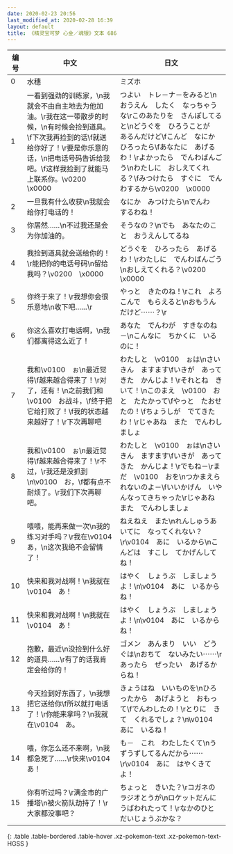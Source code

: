 ```yaml
---
date: 2020-02-23 20:56
last_modified_at: 2020-02-28 16:39
layout: default
title: 《精灵宝可梦 心金／魂银》文本 686
---
```

| 编号 | 中文 | 日文 |
| ---- | ---- | ---- |
| 0 | 水穗 | ミズホ |
| 1 | 一看到强劲的训练家，\n我就会不由自主地去为他加油。\r我在这一带散步的时候，\n有时候会捡到道具。\f下次我再捡到的话\f就送给你好了！\r要是你乐意的话，\n把电话号码告诉给我吧。\f这样我捡到了就能马上联系你。\v0200　\x0000 | つよい　トレ－ナ－をみると\nおうえん　したく　なっちゃうな\rこのあたりを　さんぽしてると\nどうぐを　ひろうことが　あるんだけど\fこんど　なにか　ひろったら\fあなたに　あげるわ！\rよかったら　でんわばんごう\nわたしに　おしえてくれる？\fみつけたら　すぐに　でんわするから\v0200　\x0000 |
| 2 | 一旦我有什么收获\n我就会给你打电话的！ | なにか　みつけたら\nでんわ　するわね！ |
| 3 | 你居然……\n不过我还是会为你加油的。 | そうなの？\nでも　あなたのこと　おうえんしてるね |
| 4 | 我捡到道具就会送给你的！\r能把你的电话号码\n留给我吗？\v0200　\x0000 | どうぐを　ひろったら　あげるわ！\rわたしに　でんわばんごう\nおしえてくれる？\v0200　\x0000 |
| 5 | 你终于来了！\r我想你会很乐意地\n收下吧……\r | やっと　きたのね！\rこれ　よろこんで　もらえると\nおもうんだけど⋯⋯？\r |
| 6 | 你这么喜欢打电话啊，\n我们都离得这么近了！ | あなた　でんわが　すきなのね－\nこんなに　ちかくに　いるのに！ |
| 7 | 我和\v0100　ぉ\n最近觉得\f越来越合得来了！\r对了，还有！\n之前我们和\v0100　お战斗，\f终于把它给打败了！\f我的状态越来越好了！\r下次再聊吧 | わたしと　\v0100　ぉは\nさいきん　ますます\fいきが　あってきた　かんじよ！\rそれとね　きいて！\nこのまえ　\v0100　おと　たたかって\fやっと　たおせたの！\fちょうしが　でてきたわ！\rじゃあね　また　でんわしましょ |
| 8 | 我和\v0100　ぉ\n最近觉得\f越来越合得来了！\r不过，\r我还是没抓到\n\v0100　お，\f都有点不耐烦了。\r我们下次再聊吧。 | わたしと　\v0100　ぉは\nさいきん　ますます\fいきが　あってきた　かんじよ！\rでもね－\rまだ　\v0100　おを\nつかまえられないのよ－\fいいかげん　いやんなってきちゃった\rじゃあね　また　でんわしましょ |
| 9 | 喂喂，能再来做一次\n我的练习对手吗？\r我在\v0104　あ，\n这次我绝不会留情了！ | ねえねえ　また\nれんしゅうあいてに　なってくれない？\r\v0104　あに　いるから\nこんどは　すこし　てかげんしてね！ |
| 10 | 快来和我对战啊！\n我就在\v0104　あ！ | はやく　しょうぶ　しましょうよ！\n\v0104　あに　いるからね！ |
| 11 | 快来和我对战啊！\n我就在\v0104　あ！ | はやく　しょうぶ　しましょうよ！\n\v0104　あに　いるからね！ |
| 12 | 抱歉，最近\n没捡到什么好的道具……\r有了的话我肯定会给你的！ | ゴメン　あんまり　いい　どうぐは\nおちて　ないみたい⋯⋯\rあったら　ぜったい　あげるからね！ |
| 13 | 今天捡到好东西了，\n我想把它送给你\f所以就打电话了！\r你能来拿吗？\n我就在\v0104　あ。 | きょうはね　いいものを\nひろったから　あげようと　おもって\fでんわしたの！\rとりに　きて　くれるでしょ？\n\v0104　あに　いるね！ |
| 14 | 喂，你怎么还不来啊，\n我都急死了……\r快来\v0104　あ！ | も－　これ　わたしたくて\nうずうずしてるんだから⋯⋯\r\v0104　あに　はやくきてよ！ |
| 15 | 你有听过吗？\r满金市的广播塔\n被火箭队劫持了！\r大家都没事吧？ | ちょっと　きいた？\rコガネの　ラジオとうが\nロケットだんに　うばわれたって！\rなかのひと　だいじょうぶかな？ |
{: .table .table-bordered .table-hover .xz-pokemon-text .xz-pokemon-text-HGSS }